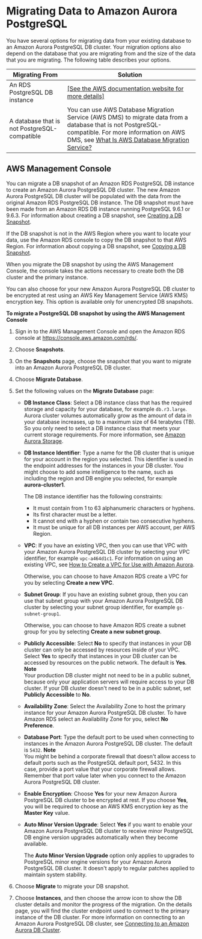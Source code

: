 # Migrating Data to Amazon Aurora PostgreSQL<a name="AuroraPostgreSQL.Migrating"></a>

You have several options for migrating data from your existing database to an Amazon Aurora PostgreSQL DB cluster\. Your migration options also depend on the database that you are migrating from and the size of the data that you are migrating\. The following table describes your options\.


| Migrating From | Solution | 
| --- | --- | 
| An RDS PostgreSQL DB instance |  [\[See the AWS documentation website for more details\]](http://docs.aws.amazon.com/AmazonRDS/latest/UserGuide/AuroraPostgreSQL.Migrating.html)  | 
| A database that is not PostgreSQL\-compatible |  You can use AWS Database Migration Service \(AWS DMS\) to migrate data from a database that is not PostgreSQL\-compatible\. For more information on AWS DMS, see [What Is AWS Database Migration Service?](http://docs.aws.amazon.com/dms/latest/userguide/Welcome.html) | 

## AWS Management Console<a name="AuroraPostgreSQL.Migrating.RDSPostgreSQL.Import.Console"></a>

You can migrate a DB snapshot of an Amazon RDS PostgreSQL DB instance to create an Amazon Aurora PostgreSQL DB cluster\. The new Amazon Aurora PostgreSQL DB cluster will be populated with the data from the original Amazon RDS PostgreSQL DB instance\. The DB snapshot must have been made from an Amazon RDS DB instance running PostgreSQL 9\.6\.1 or 9\.6\.3\. For information about creating a DB snapshot, see [Creating a DB Snapshot](http://docs.aws.amazon.com/AmazonRDS/latest/UserGuide/USER_CreateSnapshot.html)\.

If the DB snapshot is not in the AWS Region where you want to locate your data, use the Amazon RDS console to copy the DB snapshot to that AWS Region\. For information about copying a DB snapshot, see [Copying a DB Snapshot](http://docs.aws.amazon.com/AmazonRDS/latest/UserGuide/USER_CopySnapshot.html)\.

When you migrate the DB snapshot by using the AWS Management Console, the console takes the actions necessary to create both the DB cluster and the primary instance\.

You can also choose for your new Amazon Aurora PostgreSQL DB cluster to be encrypted at rest using an AWS Key Management Service \(AWS KMS\) encryption key\. This option is available only for unencrypted DB snapshots\.

**To migrate a PostgreSQL DB snapshot by using the AWS Management Console**

1. Sign in to the AWS Management Console and open the Amazon RDS console at [https://console\.aws\.amazon\.com/rds/](https://console.aws.amazon.com/rds/)\.

1. Choose **Snapshots**\.

1. On the **Snapshots** page, choose the snapshot that you want to migrate into an Amazon Aurora PostgreSQL DB cluster\.

1. Choose **Migrate Database**\.

1. Set the following values on the **Migrate Database** page:
   + **DB Instance Class**: Select a DB instance class that has the required storage and capacity for your database, for example `db.r3.large`\. Aurora cluster volumes automatically grow as the amount of data in your database increases, up to a maximum size of 64 terabytes \(TB\)\. So you only need to select a DB instance class that meets your current storage requirements\. For more information, see [Amazon Aurora Storage](Aurora.Overview.md#Aurora.Overview.Storage)\.
   + **DB Instance Identifier**: Type a name for the DB cluster that is unique for your account in the region you selected\. This identifier is used in the endpoint addresses for the instances in your DB cluster\. You might choose to add some intelligence to the name, such as including the region and DB engine you selected, for example **aurora\-cluster1**\.

     The DB instance identifier has the following constraints:
     + It must contain from 1 to 63 alphanumeric characters or hyphens\.
     + Its first character must be a letter\.
     + It cannot end with a hyphen or contain two consecutive hyphens\.
     + It must be unique for all DB instances per AWS account, per AWS Region\.
   + **VPC**: If you have an existing VPC, then you can use that VPC with your Amazon Aurora PostgreSQL DB cluster by selecting your VPC identifier, for example `vpc-a464d1c1`\. For information on using an existing VPC, see [How to Create a VPC for Use with Amazon Aurora](Aurora.CreateVPC.md)\.

     Otherwise, you can choose to have Amazon RDS create a VPC for you by selecting **Create a new VPC**\. 
   + **Subnet Group**: If you have an existing subnet group, then you can use that subnet group with your Amazon Aurora PostgreSQL DB cluster by selecting your subnet group identifier, for example `gs-subnet-group1`\.

     Otherwise, you can choose to have Amazon RDS create a subnet group for you by selecting **Create a new subnet group**\. 
   + **Publicly Accessible**: Select **No** to specify that instances in your DB cluster can only be accessed by resources inside of your VPC\. Select **Yes** to specify that instances in your DB cluster can be accessed by resources on the public network\. The default is **Yes**\.
**Note**  
Your production DB cluster might not need to be in a public subnet, because only your application servers will require access to your DB cluster\. If your DB cluster doesn't need to be in a public subnet, set **Publicly Accessible** to **No**\.
   + **Availability Zone**: Select the Availability Zone to host the primary instance for your Amazon Aurora PostgreSQL DB cluster\. To have Amazon RDS select an Availability Zone for you, select **No Preference**\.
   + **Database Port**: Type the default port to be used when connecting to instances in the Amazon Aurora PostgreSQL DB cluster\. The default is `5432`\.
**Note**  
You might be behind a corporate firewall that doesn't allow access to default ports such as the PostgreSQL default port, 5432\. In this case, provide a port value that your corporate firewall allows\. Remember that port value later when you connect to the Amazon Aurora PostgreSQL DB cluster\.
   + **Enable Encryption**: Choose **Yes** for your new Amazon Aurora PostgreSQL DB cluster to be encrypted at rest\. If you choose **Yes**, you will be required to choose an AWS KMS encryption key as the **Master Key** value\.
   + **Auto Minor Version Upgrade**: Select **Yes** if you want to enable your Amazon Aurora PostgreSQL DB cluster to receive minor PostgreSQL DB engine version upgrades automatically when they become available\.

     The **Auto Minor Version Upgrade** option only applies to upgrades to PostgreSQL minor engine versions for your Amazon Aurora PostgreSQL DB cluster\. It doesn't apply to regular patches applied to maintain system stability\.

1. Choose **Migrate** to migrate your DB snapshot\. 

1. Choose **Instances**, and then choose the arrow icon to show the DB cluster details and monitor the progress of the migration\. On the details page, you will find the cluster endpoint used to connect to the primary instance of the DB cluster\. For more information on connecting to an Amazon Aurora PostgreSQL DB cluster, see [Connecting to an Amazon Aurora DB Cluster](Aurora.Connecting.md)\. 